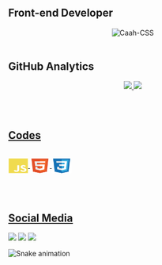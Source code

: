 ## Front-end Developer
<div align="center">
  <img align="center" alt="Caah-CSS"  src="https://user-images.githubusercontent.com/101530916/169306996-9b37acb1-153f-4103-b2ea-f64f81453a07.png">
</div>

<br>

## GitHub Analytics

<div align="center">
  <a href="https://github.com/caahcavalcantte">
  <img height="100em"  src="https://github-readme-stats.vercel.app/api?username=caahcavalcantte&show_icons=true&theme=vue-dark&include_all_commits=true&count_private=true"/>
  <img height="100em"  src="https://github-readme-stats.vercel.app/api/top-langs/?username=caahcavalcantte&layout=compact&langs_count=7&theme=vue"/>
</div>
  
<br><br>
## Codes 
  
<div style="display: inline_block"><br>
  <img align="center" alt="Caah-Js" height="30" width="40" src="https://raw.githubusercontent.com/devicons/devicon/master/icons/javascript/javascript-plain.svg">
  <img align="center" alt="Caah-HTML" height="30" width="40" src="https://raw.githubusercontent.com/devicons/devicon/master/icons/html5/html5-original.svg">
  <img align="center" alt="Caah-CSS" height="30" width="40" src="https://raw.githubusercontent.com/devicons/devicon/master/icons/css3/css3-original.svg">
  
<!--    <img align="right" alt="Caah-CSS" height="100" width="160" src="https://user-images.githubusercontent.com/101530916/169401068-dc791cda-125d-49ee-9731-6baf27aa93b4.jpg"> -->
</div>
  
<br><br>

## Social Media  
  
<div> 
  <a href="https://instagram.com/cassiacavalcante.fotografia" target="_blank"><img src="https://img.shields.io/badge/-Instagram-%23E4405F?style=for-the-badge&logo=instagram&logoColor=white" target="_blank"></a>
   <a href = "mailto:cacavallcantte@gmail.com"><img src="https://img.shields.io/badge/-Gmail-%23333?style=for-the-badge&logo=gmail&logoColor=white" target="_blank"></a>
  <a href="https://www.linkedin.com/in/cassia-cavalcante-2b79b41a0" target="_blank"><img src="https://img.shields.io/badge/-LinkedIn-%230077B5?style=for-the-badge&logo=linkedin&logoColor=white" target="_blank"></a> 

 
</div>
  
  ![Snake animation](https://github.com/caahcavalcantte/caahcavalcantte/blob/output/github-contribution-grid-snake.svg)

